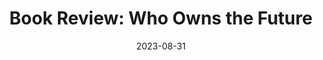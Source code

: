 ---
title: 'Book Review: Who Owns the Future'
date: 2023-08-31
categories: [reviews, books]
tags: [non-fiction,networks,big-t-ch]
---